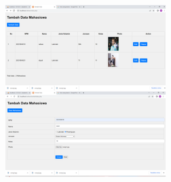 ![alt text](https://github.com/muhamadraihan123/Tugas-pemrogramanweb2/blob/main/Cuplikan%20layar%202023-07-21%20215734.png)
![alt text](https://github.com/muhamadraihan123/Tugas-pemrogramanweb2/blob/main/Cuplikan%20layar%202023-07-21%20215836.png)
